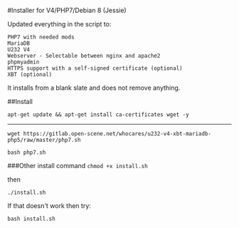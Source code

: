 #Installer for V4/PHP7/Debian 8 (Jessie)


Updated everything in the script to:

    PHP7 with needed mods
    MariaDB
    U232 V4
    Webserver - Selectable between nginx and apache2
    phpmyadmin
    HTTPS support with a self-signed certificate (optional)
    XBT (optional)




It installs from a blank slate and does not remove anything.

##Install


`apt-get update && apt-get install ca-certificates wget -y`

---

`wget https://gitlab.open-scene.net/whocares/u232-v4-xbt-mariadb-php5/raw/master/php7.sh`

`bash php7.sh`



###Other install command
`chmod +x install.sh`

then

`./install.sh`

If that doesn't work then try:

`bash install.sh`

